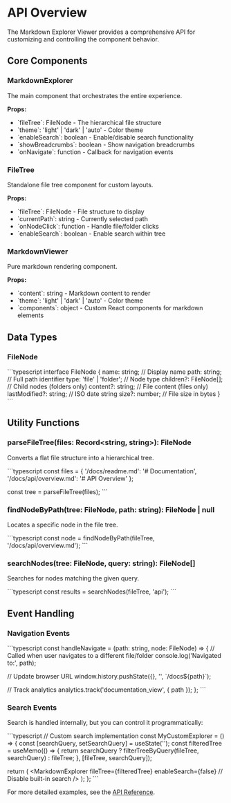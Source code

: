 # API Overview

The Markdown Explorer Viewer provides a comprehensive API for customizing and controlling the component behavior.

## Core Components

### MarkdownExplorer

The main component that orchestrates the entire experience.

**Props:**
- \`fileTree\`: FileNode - The hierarchical file structure
- \`theme\`: 'light' | 'dark' | 'auto' - Color theme
- \`enableSearch\`: boolean - Enable/disable search functionality
- \`showBreadcrumbs\`: boolean - Show navigation breadcrumbs
- \`onNavigate\`: function - Callback for navigation events

### FileTree

Standalone file tree component for custom layouts.

**Props:**
- \`fileTree\`: FileNode - File structure to display
- \`currentPath\`: string - Currently selected path
- \`onNodeClick\`: function - Handle file/folder clicks
- \`enableSearch\`: boolean - Enable search within tree

### MarkdownViewer

Pure markdown rendering component.

**Props:**
- \`content\`: string - Markdown content to render
- \`theme\`: 'light' | 'dark' | 'auto' - Color theme
- \`components\`: object - Custom React components for markdown elements

## Data Types

### FileNode

\`\`\`typescript
interface FileNode {
  name: string;           // Display name
  path: string;           // Full path identifier
  type: 'file' | 'folder'; // Node type
  children?: FileNode[];  // Child nodes (folders only)
  content?: string;       // File content (files only)
  lastModified?: string;  // ISO date string
  size?: number;          // File size in bytes
}
\`\`\`

## Utility Functions

### parseFileTree(files: Record<string, string>): FileNode

Converts a flat file structure into a hierarchical tree.

\`\`\`typescript
const files = {
  '/docs/readme.md': '# Documentation',
  '/docs/api/overview.md': '# API Overview'
};

const tree = parseFileTree(files);
\`\`\`

### findNodeByPath(tree: FileNode, path: string): FileNode | null

Locates a specific node in the file tree.

\`\`\`typescript
const node = findNodeByPath(fileTree, '/docs/api/overview.md');
\`\`\`

### searchNodes(tree: FileNode, query: string): FileNode[]

Searches for nodes matching the given query.

\`\`\`typescript
const results = searchNodes(fileTree, 'api');
\`\`\`

## Event Handling

### Navigation Events

\`\`\`typescript
const handleNavigate = (path: string, node: FileNode) => {
  // Called when user navigates to a different file/folder
  console.log('Navigated to:', path);
  
  // Update browser URL
  window.history.pushState({}, '', \`/docs\${path}\`);
  
  // Track analytics
  analytics.track('documentation_view', { path });
};
\`\`\`

### Search Events

Search is handled internally, but you can control it programmatically:

\`\`\`typescript
// Custom search implementation
const MyCustomExplorer = () => {
  const [searchQuery, setSearchQuery] = useState('');
  const filteredTree = useMemo(() => {
    return searchQuery 
      ? filterTreeByQuery(fileTree, searchQuery)
      : fileTree;
  }, [fileTree, searchQuery]);

  return (
    <MarkdownExplorer
      fileTree={filteredTree}
      enableSearch={false} // Disable built-in search
    />
  );
};
\`\`\`

For more detailed examples, see the [API Reference](reference.md).
